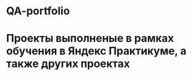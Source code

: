 # QA-portfolio

# Проекты выполненые в рамках обучения в Яндекс Практикуме, а также других проектах
